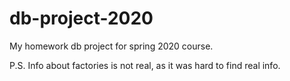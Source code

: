 # db-project-2020
My homework db project for spring 2020 course.

P.S. Info about factories is not real, as it was hard to find real info.
 
